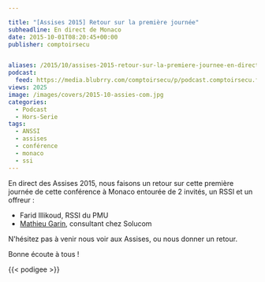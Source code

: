 ```yaml
---

title: "[Assises 2015] Retour sur la première journée"
subheadline: En direct de Monaco
date: 2015-10-01T08:20:45+00:00
publisher: comptoirsecu


aliases: /2015/10/assises-2015-retour-sur-la-premiere-journee-en-direct-de-monaco/
podcast:
  feed: https://media.blubrry.com/comptoirsecu/p/podcast.comptoirsecu.fr/CSEC.HS06.2015-10-01.ASSISES2015_JOUR1.mp3
views: 2025
image: /images/covers/2015-10-assies-com.jpg
categories:
  - Podcast
  - Hors-Serie
tags:
  - ANSSI
  - assises
  - conférence
  - monaco
  - ssi
---
```


En direct des Assises 2015, nous faisons un retour sur cette première journée de cette conférence à Monaco entourée de 2 invités, un RSSI et un offreur :

  * Farid Illikoud, RSSI du PMU
  * [Mathieu Garin](https://twitter.com/matthieugarin), consultant chez Solucom

N'hésitez pas à venir nous voir aux Assises, ou nous donner un retour.

Bonne écoute à tous !

{{< podigee >}}
